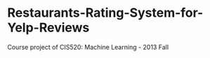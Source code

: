 Restaurants-Rating-System-for-Yelp-Reviews
==========================================

Course project of CIS520: Machine Learning - 2013 Fall
